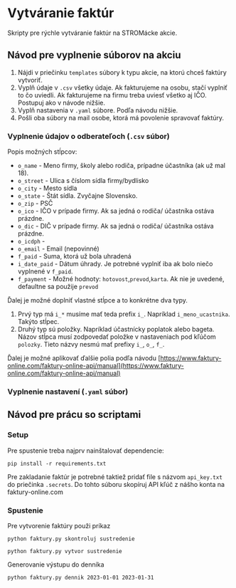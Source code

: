# Vytváranie faktúr
Skripty pre rýchle vytváranie faktúr na STROMácke akcie.

## Návod pre vyplnenie súborov na akciu
1. Nájdi v priečinku `templates` súbory k typu akcie, na ktorú chceš faktúry vytvoriť.
2. Vyplň údaje v `.csv` všetky údaje. Ak fakturujeme na osobu, stačí vyplniť to čo uviedli. Ak fakturujeme na firmu treba uviesť všetko aj IČO. Postupuj ako v návode nižšie.
3. Vyplň nastavenia v `.yaml` súbore. Podľa návodu nižšie.
4. Pošli oba súbory na mail osobe, ktorá má povolenie spravovať faktúry.

### Vyplnenie údajov o odberateľoch (`.csv` súbor)

Popis možných stĺpcov:
 - `o_name` - Meno firmy, školy alebo rodiča, prípadne účastníka (ak už mal 18).
 - `o_street` - Ulica s číslom sídla firmy/bydlisko
 - `o_city` - Mesto sídla
 - `o_state` - Štát sídla. Zvyčajne Slovensko.
 - `o_zip` - PSČ
 - `o_ico` - IČO v prípade firmy. Ak sa jedná o rodiča/ účastníka ostáva prázdne.
 - `o_dic` - DIČ v prípade firmy. Ak sa jedná o rodiča/ účastníka ostáva prázdne.
 - `o_icdph` - 
 - `o_email` - Email (nepovinné)
 - `f_paid` - Suma, ktorá už bola uhradená
 - `i_date_paid` - Dátum úhrady. Je potrebné vyplniť iba ak bolo niečo vyplnené v `f_paid`.
 - `f_payment` - Možné hodnoty: `hotovost`,`prevod`,`karta`. Ak nie je uvedené, defaultne sa použije `prevod`

Ďalej je možné doplniť vlastné stĺpce a to konkrétne dva typy.
1. Prvý typ má `i_*` musíme mať teda prefix `i_`. Napríklad `i_meno_ucastnika`. Takýto stĺpec.
2. Druhý typ sú položky. Napríklad účastnícky poplatok alebo bageta. Názov stĺpca musí zodpovedať položke v nastaveniach pod kľúčom `polozky`. Tieto názvy nesmú mať prefixy `i_`, `o_`, `f_`.

Ďalej je možné aplikovať ďalšie polia podľa návodu [https://www.faktury-online.com/faktury-online-api/manual](https://www.faktury-online.com/faktury-online-api/manual)

### Vyplnenie nastavení (`.yaml` súbor)

## Návod pre prácu so scriptami

### Setup

Pre spustenie treba najprv nainštalovať dependencie:
```
pip install -r requirements.txt
```
Pre zakladanie faktúr je potrebné taktiež pridať file s názvom `api_key.txt` do priečinka `.secrets`. Do tohto súboru skopíruj API kľúč z nášho konta na faktury-online.com

### Spustenie
Pre vytvorenie faktúry použi príkaz
```
python faktury.py skontroluj sustredenie
```

```
python faktury.py vytvor sustredenie
```

Generovanie výstupu do denníka
```
python faktury.py dennik 2023-01-01 2023-01-31
```